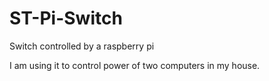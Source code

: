 # ST-Pi-Switch
Switch controlled by a raspberry pi

I am using it to control power of two computers in my house.
